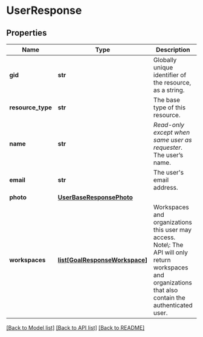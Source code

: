 # UserResponse

## Properties
Name | Type | Description | Notes
------------ | ------------- | ------------- | -------------
**gid** | **str** | Globally unique identifier of the resource, as a string. | [optional] 
**resource_type** | **str** | The base type of this resource. | [optional] 
**name** | **str** | *Read-only except when same user as requester*. The user’s name. | [optional] 
**email** | **str** | The user&#x27;s email address. | [optional] 
**photo** | [**UserBaseResponsePhoto**](UserBaseResponsePhoto.md) |  | [optional] 
**workspaces** | [**list[GoalResponseWorkspace]**](GoalResponseWorkspace.md) | Workspaces and organizations this user may access. Note\\: The API will only return workspaces and organizations that also contain the authenticated user. | [optional] 

[[Back to Model list]](../README.md#documentation-for-models) [[Back to API list]](../README.md#documentation-for-api-endpoints) [[Back to README]](../README.md)

